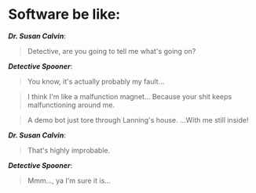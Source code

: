 # Software be like:
**_Dr. Susan Calvin_**:  
> Detective, are you going to tell me what's going on?

**_Detective Spooner_**: 
> You know,  it's actually probably my fault...

>  I think I'm like a malfunction magnet... 
>                   Because your shit keeps malfunctioning around me.

> A demo bot just tore through Lanning's house.
>                  ...With me still inside!

***Dr. Susan Calvin***:  
> That's highly improbable.

***Detective Spooner***: 
> Mmm..., ya I'm sure it is...

